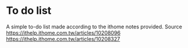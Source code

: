# To do list

A simple to-do list made according to the ithome notes provided.
Source
https://ithelp.ithome.com.tw/articles/10208096
https://ithelp.ithome.com.tw/articles/10208327
